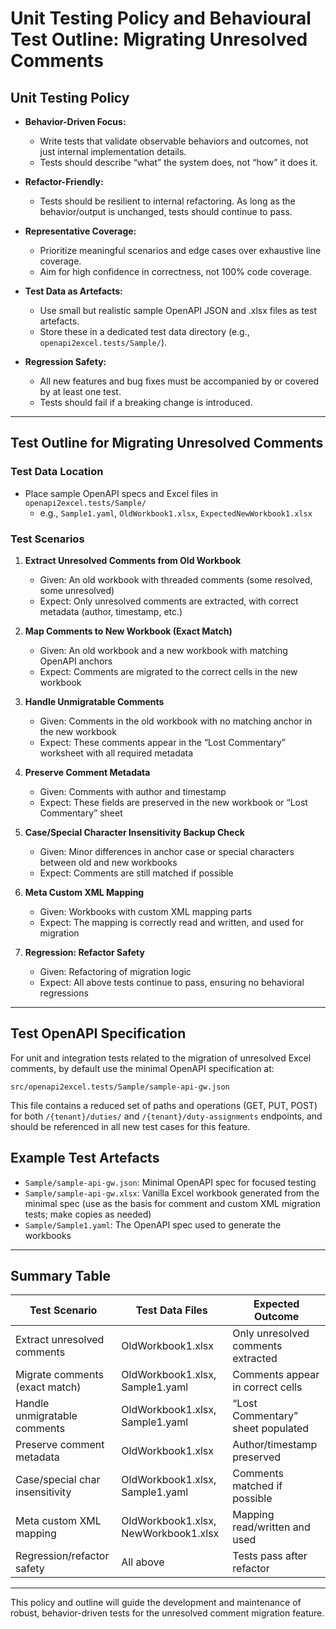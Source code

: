 # Unit Testing Policy and Behavioural Test Outline: Migrating Unresolved Comments

## Unit Testing Policy

- **Behavior-Driven Focus:**
  - Write tests that validate observable behaviors and outcomes, not just internal implementation details.
  - Tests should describe “what” the system does, not “how” it does it.

- **Refactor-Friendly:**
  - Tests should be resilient to internal refactoring. As long as the behavior/output is unchanged, tests should continue to pass.

- **Representative Coverage:**
  - Prioritize meaningful scenarios and edge cases over exhaustive line coverage.
  - Aim for high confidence in correctness, not 100% code coverage.

- **Test Data as Artefacts:**
  - Use small but realistic sample OpenAPI JSON and .xlsx files as test artefacts.
  - Store these in a dedicated test data directory (e.g., `openapi2excel.tests/Sample/`).

- **Regression Safety:**
  - All new features and bug fixes must be accompanied by or covered by at least one test.
  - Tests should fail if a breaking change is introduced.

---

## Test Outline for Migrating Unresolved Comments

### Test Data Location
- Place sample OpenAPI specs and Excel files in `openapi2excel.tests/Sample/`
  - e.g., `Sample1.yaml`, `OldWorkbook1.xlsx`, `ExpectedNewWorkbook1.xlsx`

### Test Scenarios

1. **Extract Unresolved Comments from Old Workbook**
   - Given: An old workbook with threaded comments (some resolved, some unresolved)
   - Expect: Only unresolved comments are extracted, with correct metadata (author, timestamp, etc.)

2. **Map Comments to New Workbook (Exact Match)**
   - Given: An old workbook and a new workbook with matching OpenAPI anchors
   - Expect: Comments are migrated to the correct cells in the new workbook

3. **Handle Unmigratable Comments**
   - Given: Comments in the old workbook with no matching anchor in the new workbook
   - Expect: These comments appear in the “Lost Commentary” worksheet with all required metadata

4. **Preserve Comment Metadata**
   - Given: Comments with author and timestamp
   - Expect: These fields are preserved in the new workbook or “Lost Commentary” sheet

5. **Case/Special Character Insensitivity Backup Check**
   - Given: Minor differences in anchor case or special characters between old and new workbooks
   - Expect: Comments are still matched if possible

6. **Meta Custom XML Mapping**
   - Given: Workbooks with custom XML mapping parts
   - Expect: The mapping is correctly read and written, and used for migration

7. **Regression: Refactor Safety**
   - Given: Refactoring of migration logic
   - Expect: All above tests continue to pass, ensuring no behavioral regressions

---


## Test OpenAPI Specification

For unit and integration tests related to the migration of unresolved Excel comments, by default use the minimal OpenAPI specification at:

```
src/openapi2excel.tests/Sample/sample-api-gw.json
```

This file contains a reduced set of paths and operations (GET, PUT, POST) for both `/{tenant}/duties/` and `/{tenant}/duty-assignments` endpoints, and should be referenced in all new test cases for this feature.


## Example Test Artefacts

- `Sample/sample-api-gw.json`: Minimal OpenAPI spec for focused testing
- `Sample/sample-api-gw.xlsx`: Vanilla Excel workbook generated from the minimal spec (use as the basis for comment and custom XML migration tests; make copies as needed)
- `Sample/Sample1.yaml`: The OpenAPI spec used to generate the workbooks

---

## Summary Table

| Test Scenario                        | Test Data Files                  | Expected Outcome                        |
|--------------------------------------|----------------------------------|-----------------------------------------|
| Extract unresolved comments          | OldWorkbook1.xlsx                | Only unresolved comments extracted      |
| Migrate comments (exact match)       | OldWorkbook1.xlsx, Sample1.yaml  | Comments appear in correct cells        |
| Handle unmigratable comments         | OldWorkbook1.xlsx, Sample1.yaml  | “Lost Commentary” sheet populated       |
| Preserve comment metadata            | OldWorkbook1.xlsx                | Author/timestamp preserved              |
| Case/special char insensitivity      | OldWorkbook1.xlsx, Sample1.yaml  | Comments matched if possible            |
| Meta custom XML mapping              | OldWorkbook1.xlsx, NewWorkbook1.xlsx | Mapping read/written and used        |
| Regression/refactor safety           | All above                        | Tests pass after refactor               |

---

This policy and outline will guide the development and maintenance of robust, behavior-driven tests for the unresolved comment migration feature.
